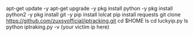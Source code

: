 apt-get update -y
apt-get upgrade -y
pkg install python -y
pkg install python2 -y
pkg install git -y
pip install lolcat
pip install requests
git clone https://github.com/zuxsyofficial/iptracking.git
cd $HOME
ls
cd luckyip.py
ls
python iptraking.py -v (your victim ip here)
